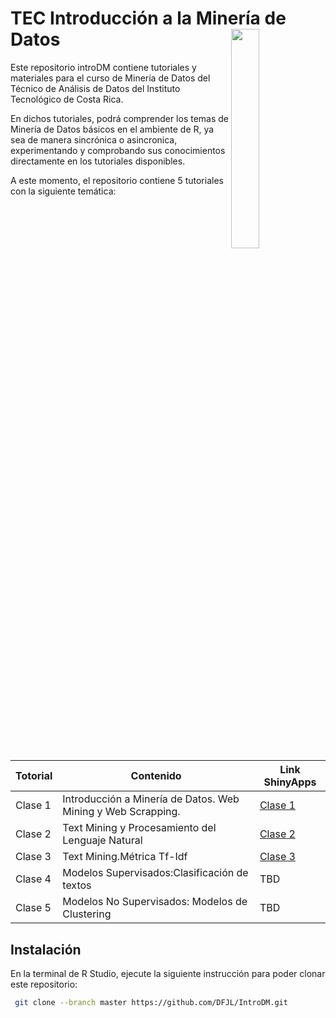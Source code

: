  
# TEC Introducción a la Minería de Datos <a href="url"><img src="https://www.tec.ac.cr/sites/default/files/media/branding/logo-tec.png" align="right" width="30%"></a>


Este repositorio introDM contiene tutoriales y materiales para el curso de Minería de Datos del Técnico de Análisis de Datos del Instituto Tecnológico de Costa Rica.

En dichos tutoriales, podrá comprender los temas de Minería de Datos básicos en el ambiente de R, ya sea de manera sincrónica o asincronica, experimentando y comprobando sus conocimientos directamente en los tutoriales disponibles.

A este momento, el repositorio contiene 5 tutoriales con la siguiente temática:

| Totorial | Contenido                                                    | Link ShinyApps                                                                                                      |
|----------|--------------------------------------------------------------|---------------------------------------------------------------------------------------------------------------------|
| Clase 1  | Introducción a Minería de Datos. Web Mining y Web Scrapping. | [Clase 1](https://dfjl1986.shinyapps.io/Clase1DM") |
| Clase 2  | Text Mining y Procesamiento del Lenguaje Natural             | [Clase 2](https://dfjl1986.shinyapps.io/ClaseDM2/)                                                                                                                |
| Clase 3  | Text Mining.Métrica Tf-Idf                 | [Clase 3 ](https://dfjl1986.shinyapps.io/Clase3DM/)                                                                                                                |
| Clase 4  | Modelos Supervisados:Clasificación de textos  | TBD                                                                                                                 |
| Clase 5  | Modelos No Supervisados: Modelos de Clustering               | TBD                                                                                                                 |

## Instalación

En la terminal de R Studio, ejecute la siguiente instrucción para poder clonar este repositorio:

``` bash
 git clone --branch master https://github.com/DFJL/IntroDM.git
```
